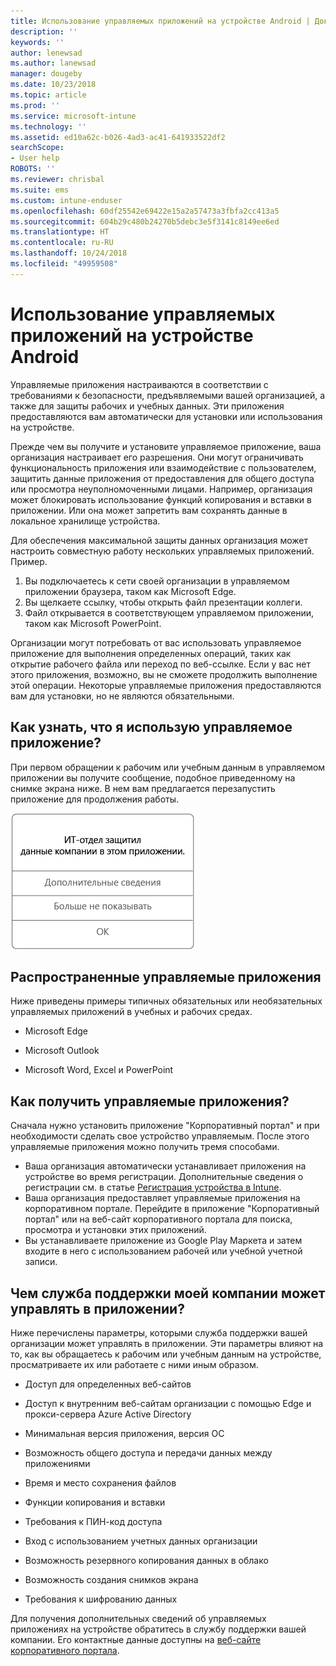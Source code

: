 ```yaml
---
title: Использование управляемых приложений на устройстве Android | Документы Майкрософт
description: ''
keywords: ''
author: lenewsad
ms.author: lanewsad
manager: dougeby
ms.date: 10/23/2018
ms.topic: article
ms.prod: ''
ms.service: microsoft-intune
ms.technology: ''
ms.assetid: ed10a62c-b026-4ad3-ac41-641933522df2
searchScope:
- User help
ROBOTS: ''
ms.reviewer: chrisbal
ms.suite: ems
ms.custom: intune-enduser
ms.openlocfilehash: 60df25542e69422e15a2a57473a3fbfa2cc413a5
ms.sourcegitcommit: 604b29c480b24270b5debc3e5f3141c8149ee6ed
ms.translationtype: HT
ms.contentlocale: ru-RU
ms.lasthandoff: 10/24/2018
ms.locfileid: "49959508"
---
```

# <a name="use-managed-apps-on-your-android-device"></a>Использование управляемых приложений на устройстве Android
Управляемые приложения настраиваются в соответствии с требованиями к безопасности, предъявляемыми вашей организацией, а также для защиты рабочих и учебных данных. Эти приложения предоставляются вам автоматически для установки или использования на устройстве. 

Прежде чем вы получите и установите управляемое приложение, ваша организация настраивает его разрешения. Они могут ограничивать функциональность приложения или взаимодействие с пользователем, защитить данные приложения от предоставления для общего доступа или просмотра неуполномоченными лицами. Например, организация может блокировать использование функций копирования и вставки в приложении. Или она может запретить вам сохранять данные в локальное хранилище устройства.

Для обеспечения максимальной защиты данных организация может настроить совместную работу нескольких управляемых приложений. Пример.
1. Вы подключаетесь к сети своей организации в управляемом приложении браузера, таком как Microsoft Edge.
2. Вы щелкаете ссылку, чтобы открыть файл презентации коллеги.
3. Файл открывается в соответствующем управляемом приложении, таком как Microsoft PowerPoint.

Организации могут потребовать от вас использовать управляемое приложение для выполнения определенных операций, таких как открытие рабочего файла или переход по веб-ссылке. Если у вас нет этого приложения, возможно, вы не сможете продолжить выполнение этой операции. Некоторые управляемые приложения предоставляются вам для установки, но не являются обязательными.

## <a name="how-do-i-know-im-using-a-managed-app"></a>Как узнать, что я использую управляемое приложение?
При первом обращении к рабочим или учебным данным в управляемом приложении вы получите сообщение, подобное приведенному на снимке экрана ниже. В нем вам предлагается перезапустить приложение для продолжения работы.

![Снимок экрана с сообщением, которое отображается, когда пользователь запускает управляемое приложение на своем устройстве. Это сообщение содержит текст "Ваша организация теперь защищает свои данные в этом приложении. Чтобы продолжить работу, необходимо перезапустить приложение", за которым идет кнопка ОК.](./media/managed-apps-message.png)

## <a name="commonly-managed-apps"></a>Распространенные управляемые приложения  
Ниже приведены примеры типичных обязательных или необязательных управляемых приложений в учебных и рабочих средах.

-   Microsoft Edge

-   Microsoft Outlook

-   Microsoft Word, Excel и PowerPoint

## <a name="how-do-i-get-managed-apps"></a>Как получить управляемые приложения?
Сначала нужно установить приложение "Корпоративный портал" и при необходимости сделать свое устройство управляемым. После этого управляемые приложения можно получить тремя способами.
* Ваша организация автоматически устанавливает приложения на устройстве во время регистрации. Дополнительные сведения о регистрации см. в статье [Регистрация устройства в Intune](enroll-your-device-in-Intune-android.md).
* Ваша организация предоставляет управляемые приложения на корпоративном портале. Перейдите в приложение "Корпоративный портал" или на веб-сайт корпоративного портала для поиска, просмотра и установки этих приложений. 
* Вы устанавливаете приложение из Google Play Маркета и затем входите в него с использованием рабочей или учебной учетной записи.  

## <a name="what-can-my-company-support-manage-in-an-app"></a>Чем служба поддержки моей компании может управлять в приложении?
Ниже перечислены параметры, которыми служба поддержки вашей организации может управлять в приложении. Эти параметры влияют на то, как вы обращаетесь к рабочим или учебным данным на устройстве, просматриваете их или работаете с ними иным образом.

* Доступ для определенных веб-сайтов  

* Доступ к внутренним веб-сайтам организации с помощью Edge и прокси-сервера Azure Active Directory  

* Минимальная версия приложения, версия ОС

* Возможность общего доступа и передачи данных между приложениями  

* Время и место сохранения файлов  

* Функции копирования и вставки  

* Требования к ПИН-код доступа  

* Вход с использованием учетных данных организации  

* Возможность резервного копирования данных в облако  

* Возможность создания снимков экрана  

* Требования к шифрованию данных  

Для получения дополнительных сведений об управляемых приложениях на устройстве обратитесь в службу поддержки вашей компании. Его контактные данные доступны на [веб-сайте корпоративного портала](https://go.microsoft.com/fwlink/?linkid=2010980).
